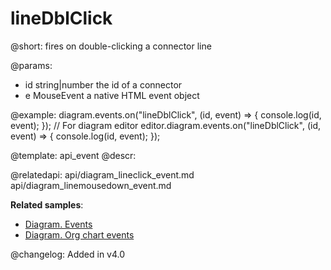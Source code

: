 lineDblClick
============

@short: fires on double-clicking a connector line

@params:
- id		string|number		the id of a connector
- e     	MouseEvent		a native HTML event object

@example:
diagram.events.on("lineDblClick", (id, event) => {
    console.log(id, event);
});
// For diagram editor
editor.diagram.events.on("lineDblClick", (id, event) => {
    console.log(id, event);
});

@template: api_event
@descr:

@relatedapi:
api/diagram_lineclick_event.md
api/diagram_linemousedown_event.md

**Related samples**:
- [Diagram. Events](https://snippet.dhtmlx.com/7h2hgb3g)
- [Diagram. Org chart events](https://snippet.dhtmlx.com/l38pct7c)

@changelog:
Added in v4.0
